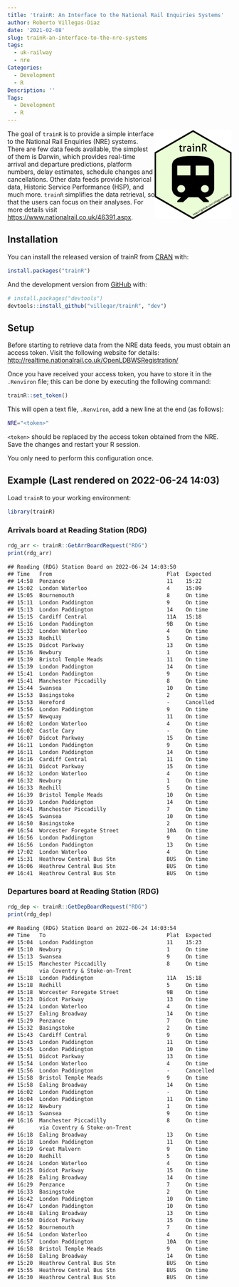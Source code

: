 ```yaml
---
title: 'trainR: An Interface to the National Rail Enquiries Systems'
author: Roberto Villegas-Diaz
date: '2021-02-08'
slug: trainR-an-interface-to-the-nre-systems
tags:
  - uk-railway
  - nre
Categories:
  - Development
  - R
Description: ''
Tags:
  - Development
  - R
---
```


<img src="https://raw.githubusercontent.com/villegar/trainR/main/inst/images/logo.png" alt="logo" align="right" height=200px/>

The goal of `trainR` is to provide a simple interface to the 
National Rail Enquiries (NRE) systems. There are few data feeds 
available, the simplest of them is Darwin, which provides real-time 
arrival and departure predictions, platform numbers, delay estimates, 
schedule changes and cancellations. Other data feeds provide historical 
data, Historic Service Performance (HSP), and much more. `trainR` 
simplifies the data retrieval, so that the users can focus on their 
analyses. For more details visit 
https://www.nationalrail.co.uk/46391.aspx.

## Installation

You can install the released version of trainR from [CRAN](https://CRAN.R-project.org) with:

``` r
install.packages("trainR")
```

And the development version from [GitHub](https://github.com/) with:

``` r
# install.packages("devtools")
devtools::install_github("villegar/trainR", "dev")
```

## Setup
Before starting to retrieve data from the NRE data feeds, you must obtain an access token. 
Visit the following website for details: http://realtime.nationalrail.co.uk/OpenLDBWSRegistration/

Once you have received your access token, you have to store it in the `.Renviron` file; this can be 
done by executing the following command:


```r
trainR::set_token()
```

This will open a text file, `.Renviron`, add a new line at the end (as follows):

```bash
NRE="<token>"
```

`<token>` should be replaced by the access token obtained from the NRE. Save the changes and restart 
your R session.

You only need to perform this configuration once.

## Example (Last rendered on 2022-06-24 14:03)

Load `trainR` to your working environment:

```r
library(trainR)
```

### Arrivals board at Reading Station (RDG)


```r
rdg_arr <- trainR::GetArrBoardRequest("RDG")
print(rdg_arr)
```

```
## Reading (RDG) Station Board on 2022-06-24 14:03:50
## Time   From                                    Plat  Expected
## 14:58  Penzance                                11    15:22
## 15:02  London Waterloo                         4     15:09
## 15:05  Bournemouth                             8     On time
## 15:11  London Paddington                       9     On time
## 15:13  London Paddington                       14    On time
## 15:15  Cardiff Central                         11A   15:18
## 15:16  London Paddington                       9B    On time
## 15:32  London Waterloo                         4     On time
## 15:33  Redhill                                 5     On time
## 15:35  Didcot Parkway                          13    On time
## 15:36  Newbury                                 1     On time
## 15:39  Bristol Temple Meads                    11    On time
## 15:39  London Paddington                       14    On time
## 15:41  London Paddington                       9     On time
## 15:41  Manchester Piccadilly                   8     On time
## 15:44  Swansea                                 10    On time
## 15:53  Basingstoke                             2     On time
## 15:53  Hereford                                -     Cancelled
## 15:56  London Paddington                       9     On time
## 15:57  Newquay                                 11    On time
## 16:02  London Waterloo                         4     On time
## 16:02  Castle Cary                             -     On time
## 16:07  Didcot Parkway                          15    On time
## 16:11  London Paddington                       9     On time
## 16:11  London Paddington                       14    On time
## 16:16  Cardiff Central                         11    On time
## 16:31  Didcot Parkway                          15    On time
## 16:32  London Waterloo                         4     On time
## 16:32  Newbury                                 1     On time
## 16:33  Redhill                                 5     On time
## 16:39  Bristol Temple Meads                    10    On time
## 16:39  London Paddington                       14    On time
## 16:41  Manchester Piccadilly                   7     On time
## 16:45  Swansea                                 10    On time
## 16:50  Basingstoke                             2     On time
## 16:54  Worcester Foregate Street               10A   On time
## 16:56  London Paddington                       9     On time
## 16:56  London Paddington                       13    On time
## 17:02  London Waterloo                         4     On time
## 15:31  Heathrow Central Bus Stn                BUS   On time
## 16:06  Heathrow Central Bus Stn                BUS   On time
## 16:41  Heathrow Central Bus Stn                BUS   On time
```

### Departures board at Reading Station (RDG)


```r
rdg_dep <- trainR::GetDepBoardRequest("RDG")
print(rdg_dep)
```

```
## Reading (RDG) Station Board on 2022-06-24 14:03:54
## Time   To                                      Plat  Expected
## 15:04  London Paddington                       11    15:23
## 15:10  Newbury                                 1     On time
## 15:13  Swansea                                 9     On time
## 15:15  Manchester Piccadilly                   8     On time
##        via Coventry & Stoke-on-Trent           
## 15:18  London Paddington                       11A   15:18
## 15:18  Redhill                                 5     On time
## 15:18  Worcester Foregate Street               9B    On time
## 15:23  Didcot Parkway                          13    On time
## 15:24  London Waterloo                         4     On time
## 15:27  Ealing Broadway                         14    On time
## 15:29  Penzance                                7     On time
## 15:32  Basingstoke                             2     On time
## 15:43  Cardiff Central                         9     On time
## 15:43  London Paddington                       11    On time
## 15:45  London Paddington                       10    On time
## 15:51  Didcot Parkway                          13    On time
## 15:54  London Waterloo                         4     On time
## 15:56  London Paddington                       -     Cancelled
## 15:58  Bristol Temple Meads                    9     On time
## 15:58  Ealing Broadway                         14    On time
## 16:02  London Paddington                       -     On time
## 16:04  London Paddington                       11    On time
## 16:12  Newbury                                 1     On time
## 16:13  Swansea                                 9     On time
## 16:16  Manchester Piccadilly                   8     On time
##        via Coventry & Stoke-on-Trent           
## 16:18  Ealing Broadway                         13    On time
## 16:18  London Paddington                       11    On time
## 16:19  Great Malvern                           9     On time
## 16:20  Redhill                                 5     On time
## 16:24  London Waterloo                         4     On time
## 16:25  Didcot Parkway                          15    On time
## 16:28  Ealing Broadway                         14    On time
## 16:29  Penzance                                7     On time
## 16:33  Basingstoke                             2     On time
## 16:42  London Paddington                       10    On time
## 16:47  London Paddington                       10    On time
## 16:48  Ealing Broadway                         13    On time
## 16:50  Didcot Parkway                          15    On time
## 16:52  Bournemouth                             7     On time
## 16:54  London Waterloo                         4     On time
## 16:57  London Paddington                       10A   On time
## 16:58  Bristol Temple Meads                    9     On time
## 16:58  Ealing Broadway                         14    On time
## 15:20  Heathrow Central Bus Stn                BUS   On time
## 15:55  Heathrow Central Bus Stn                BUS   On time
## 16:30  Heathrow Central Bus Stn                BUS   On time
```

